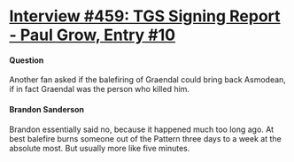 # [Interview #459: TGS Signing Report - Paul Grow, Entry #10](https://www.theoryland.com/intvmain.php?i=459#10)

#### Question

Another fan asked if the balefiring of Graendal could bring back Asmodean, if in fact Graendal was the person who killed him.

#### Brandon Sanderson

Brandon essentially said no, because it happened much too long ago. At best balefire burns someone out of the Pattern three days to a week at the absolute most. But usually more like five minutes.

